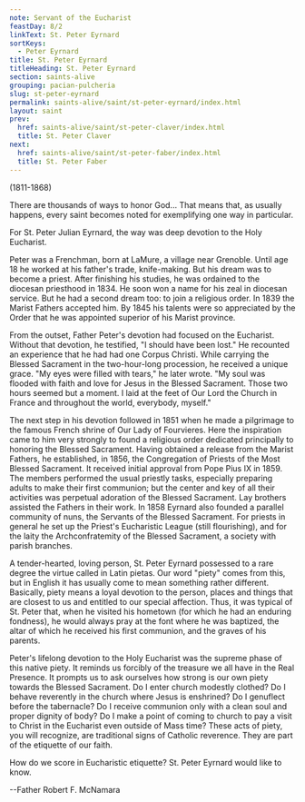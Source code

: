 ```yaml
---
note: Servant of the Eucharist
feastDay: 8/2
linkText: St. Peter Eyrnard
sortKeys:
  - Peter Eyrnard
title: St. Peter Eyrnard
titleHeading: St. Peter Eyrnard
section: saints-alive
grouping: pacian-pulcheria
slug: st-peter-eyrnard
permalink: saints-alive/saint/st-peter-eyrnard/index.html
layout: saint
prev:
  href: saints-alive/saint/st-peter-claver/index.html
  title: St. Peter Claver
next:
  href: saints-alive/saint/st-peter-faber/index.html
  title: St. Peter Faber
---
```

(1811-1868)

There are thousands of ways to honor God... That means that, as usually happens, every saint becomes noted for exemplifying one way in particular.

For St. Peter Julian Eyrnard, the way was deep devotion to the Holy Eucharist.

Peter was a Frenchman, born at LaMure, a village near Grenoble. Until age 18 he worked at his father's trade, knife-making. But his dream was to become a priest. After finishing his studies, he was ordained to the diocesan priesthood in 1834. He soon won a name for his zeal in diocesan service. But he had a second dream too: to join a religious order. In 1839 the Marist Fathers accepted him. By 1845 his talents were so appreciated by the Order that he was appointed superior of his Marist province.

From the outset, Father Peter's devotion had focused on the Eucharist. Without that devotion, he testified, "I should have been lost." He recounted an experience that he had had one Corpus Christi. While carrying the Blessed Sacrament in the two-hour-long procession, he received a unique grace. "My eyes were filled with tears," he later wrote. "My soul was flooded with faith and love for Jesus in the Blessed Sacrament. Those two hours seemed but a moment. I laid at the feet of Our Lord the Church in France and throughout the world, everybody, myself."

The next step in his devotion followed in 1851 when he made a pilgrimage to the famous French shrine of Our Lady of Fourvieres. Here the inspiration came to him very strongly to found a religious order dedicated principally to honoring the Blessed Sacrament. Having obtained a release from the Marist Fathers, he established, in 1856, the Congregation of Priests of the Most Blessed Sacrament. It received initial approval from Pope Pius IX in 1859. The members performed the usual priestly tasks, especially preparing adults to make their first communion; but the center and key of all their activities was perpetual adoration of the Blessed Sacrament. Lay brothers assisted the Fathers in their work. In 1858 Eyrnard also founded a parallel community of nuns, the Servants of the Blessed Sacrament. For priests in general he set up the Priest's Eucharistic League (still flourishing), and for the laity the Archconfratemity of the Blessed Sacrament, a society with parish branches.

A tender-hearted, loving person, St. Peter Eyrnard possessed to a rare degree the virtue called in Latin pietas. Our word "piety" comes from this, but in English it has usually come to mean something rather different. Basically, piety means a loyal devotion to the person, places and things that are closest to us and entitled to our special affection. Thus, it was typical of St. Peter that, when he visited his hometown (for which he had an enduring fondness), he would always pray at the font where he was baptized, the altar of which he received his first communion, and the graves of his parents.

Peter's lifelong devotion to the Holy Eucharist was the supreme phase of this native piety. It reminds us forcibly of the treasure we all have in the Real Presence. It prompts us to ask ourselves how strong is our own piety towards the Blessed Sacrament. Do I enter church modestly clothed? Do I behave reverently in the church where Jesus is enshrined? Do I genuflect before the tabernacle? Do I receive communion only with a clean soul and proper dignity of body? Do I make a point of coming to church to pay a visit to Christ in the Eucharist even outside of Mass time? These acts of piety, you will recognize, are traditional signs of Catholic reverence. They are part of the etiquette of our faith.

How do we score in Eucharistic etiquette? St. Peter Eyrnard would like to know.

\--Father Robert F. McNamara